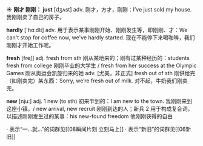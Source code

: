 ☀ <span class="category">**刚才 刚刚：**</span>
<span class="vocabulary">**just**</span> [dӡʌst] 
<span class="definition">adv. 刚才，方才，刚刚：</span>I’ve just sold my house. 我刚刚卖了自己的房子。

<span class="vocabulary">**hardly**</span> ['hɑːdlɪ] 
<span class="definition">adv. 用于表示某事刚刚开始、刚刚发生等，即刚刚、才：</span>We can't stop for coffee now, we've hardly started. 现在不能停下来喝咖啡，我们刚刚才开始工作呢。

<span class="vocabulary">**fresh**</span> [freʃ] 
<span class="definition">adj. fresh from sth 刚从某地来的；刚有过某种经历的：</span>students fresh from college 刚刚毕业的大学生 / fresh from her success at the Olympic Games 刚从奥运会凯旋归来的她 <span class="definition">adv. [尤美，非正式] fresh out of sth 刚供给完（如刚卖完）某东西：</span>Sorry, we’re fresh out of milk. 对不起，牛奶我们刚卖完。

<span class="vocabulary">**new**</span> [nju:] 
<span class="definition">adj. 1 new (to sth) 初来乍到的：</span>I am new to the town. 我刚刚来到这座小镇。/ new arrival, new recruit 刚刚到达的人；新兵 <span class="definition">2 用于构成复合词，以描述刚刚发生过的某事：</span>his new-found freedom 他刚刚获得的自由

· 表示“一…就…”的词群见[[08瞬间片刻 立刻马上]]
· 表示“新旧”的词群见[[06新旧]]
